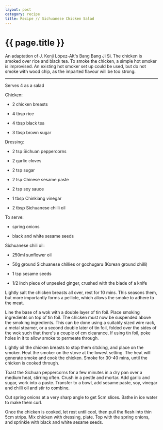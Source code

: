 ```yaml
---
layout: post
category: recipe
title: Recipe // Sichuanese Chicken Salad
---
```


{{ page.title }}
================

An adaptation of J. Kenji López-Alt's Bang Bang Ji Si. The chicken is smoked over rice and black tea. To smoke the chicken, a simple hot smoker is improvised. An existing hot smoker set up could be used, but do not smoke with wood chip, as the imparted flavour will be too strong.

---
Serves 4 as a salad

Chicken:

- 2 chicken breasts

- 4 tbsp rice

- 4 tbsp black tea

- 3 tbsp brown sugar

Dressing:

- 2 tsp Sichuan peppercorns

- 2 garlic cloves

- 2 tsp sugar

- 2 tsp Chinese sesame paste

- 2 tsp soy sauce

- 1 tbsp Chinkiang vinegar

- 2 tbsp Sichuanese chilli oil

To serve:

- spring onions

- black and white sesame seeds

Sichuanese chili oil:

- 250ml sunflower oil

- 50g ground Sichuanese chillies or gochugaru (Korean ground 
chilli)

- 1 tsp sesame seeds

- 1/2 inch piece of unpeeled ginger, crushed with the blade of a knife


Lightly salt the chicken breasts all over, rest for 10 mins. This seasons them, but more importantly forms a pellicle, which allows the smoke to adhere to the meat.

Line the base of a wok with a double layer of tin foil. Place smoking ingredients on top of tin foil. The chicken must now be suspended above the smoking ingredients. This can be done using a suitably sized wire rack, a metal steamer, or a second double later of tin foil, folded over the sides of the wok such that there's a couple of cm clearance. If using tin foil, poke holes in it to allow smoke to permeate through.

Lightly oil the chicken breasts to stop them sitcking, and place on the smoker. Heat the smoker on the stove at the lowest setting. The heat will generate smoke and cook the chicken. Smoke for 30-40 mins, until the chicken is cooked through.

Toast the Sichuan peppercorns for a few minutes in a dry pan over a medium heat, stirring often. Crush in a pestle and mortar. Add garlic and sugar, work into a paste. Transfer to a bowl, add sesame paste, soy, vinegar and chilli oil and stir to combine.

Cut spring onions at a very sharp angle to get 5cm slices. Bathe in ice water to make them curl.

Once the chicken is cooked, let rest until cool, then pull the flesh into thin 5cm strips. Mix chicken with dressing, plate. Top with the spring onions, and sprinkle with black and white sesame seeds.

